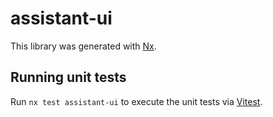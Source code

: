# assistant-ui

This library was generated with [Nx](https://nx.dev).

## Running unit tests

Run `nx test assistant-ui` to execute the unit tests via [Vitest](https://vitest.dev/).
